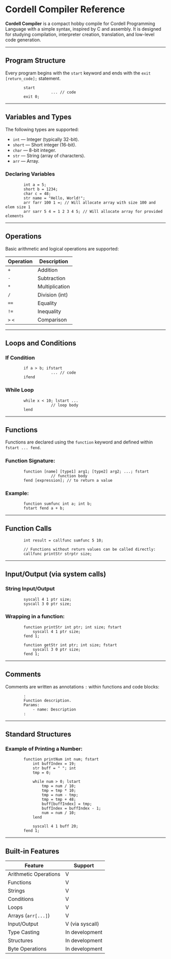 # Cordell Compiler Reference

**Cordell Compiler** is a compact hobby compile for Cordell Programming Language with a simple syntax, inspired by C and assembly. It is designed for studying compilation, interpreter creation, translation, and low-level code generation.

---

## Program Structure

Every program begins with the `start` keyword and ends with the `exit [return_code];` statement.

            start 
                        ... // code 
            exit 0;

---

## Variables and Types

The following types are supported:

- `int` — Integer (typically 32-bit).
- `short` — Short integer (16-bit).
- `char` — 8-bit integer.
- `str` — String (array of characters).
- `arr` — Array.

### Declaring Variables

            int a = 5;
            short b = 1234;
            char c = 48;
            str name = "Hello, World!";
            arr farr 100 1 =; // Will allocate array with size 100 and elem size 1
            arr sarr 5 4 = 1 2 3 4 5; // Will allocate array for provided elements

---

## Operations

Basic arithmetic and logical operations are supported:

| Operation | Description         |
|-----------|---------------------|
| `+`       | Addition            |
| `-`       | Subtraction         |
| `*`       | Multiplication      |
| `/`       | Division (int)      |
| `==`      | Equality            |
| `!=`      | Inequality          |
| `>` `<`   | Comparison          |

---

## Loops and Conditions

### If Condition

            if a > b; ifstart 
                        ... // code 
            ifend

### While Loop

            while x < 10; lstart ... 
                        // loop body 
            lend

---

## Functions

Functions are declared using the `function` keyword and defined within `fstart ... fend`.

### Function Signature:
            function [name] [type1] arg1; [type2] arg2; ...; fstart 
                        // function body 
            fend [expression]; // to return a value

### Example:

            function sumfunc int a; int b; 
            fstart fend a + b;

---

## Function Calls

            int result = callfunc sumfunc 5 10;
            
            // Functions without return values can be called directly:
            callfunc printStr strptr size;

---

## Input/Output (via system calls)

### String Input/Output

            syscall 4 1 ptr size;
            syscall 3 0 ptr size;


### Wrapping in a function:

            function printStr int ptr; int size; fstart 
                syscall 4 1 ptr size; 
            fend 1;
            
            function getStr int ptr; int size; fstart 
                syscall 3 0 ptr size; 
            fend 1;

---

## Comments

Comments are written as annotations `:` within functions and code blocks:

            :
            Function description.
            Params:
                - name: Description
            :

---

## Standard Structures

### Example of Printing a Number:

            function printNum int num; fstart 
                int buffIndex = 19; 
                str buff = " "; int 
                tmp = 0; 
            
                while num > 0; lstart 
                    tmp = num / 10; 
                    tmp = tmp * 10; 
                    tmp = num - tmp; 
                    tmp = tmp + 48;
                    buff[buffIndex] = tmp;
                    buffIndex = buffIndex - 1;
                    num = num / 10;
                lend
            
                syscall 4 1 buff 20;
            fend 1;

---

## Built-in Features

| Feature               | Support |
|-----------------------|---------|
| Arithmetic Operations | V       |
| Functions             | V       |
| Strings               | V       |
| Conditions            | V       |
| Loops                 | V       |
| Arrays (`arr[...]`)   | V       |
| Input/Output          | V (via syscall) |
| Type Casting          | In development  |
| Structures            | In development  |
| Byte Operations       | In development  |
